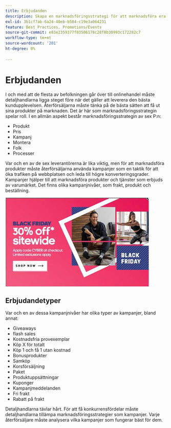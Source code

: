 ```yaml
---
title: Erbjudanden
description: Skapa en marknadsföringsstrategi för att marknadsföra era produkter för era kunder.
exl-id: 3b1cf7ab-6a24-40eb-b504-c19e3a064231
feature: Best Practices, Promotions/Events
source-git-commit: e83e2359377f03506178c28f8b30993c172282c7
workflow-type: tm+mt
source-wordcount: '201'
ht-degree: 0%

---
```


# Erbjudanden

I och med att de flesta av befolkningen går över till onlinehandel måste detaljhandlarna ligga steget före när det gäller att leverera den bästa kundupplevelsen. Återförsäljarna måste tänka på de bästa sätten att få ut sina produkter på marknaden. Det är här som marknadsföringsstrategin spelar roll. I en allmän aspekt består marknadsföringsstrategin av sex P:n:

- Produkt
- Pris
- Kampanj
- Montera
- Folk
- Processer

Var och en av de sex leverantörerna är lika viktig, men för att marknadsföra produkter måste återförsäljarna använda kampanjer som en taktik för att öka trafiken på webbplatsen och leda till högre konverteringsgrader. Kampanjer hjälper till att marknadsföra produkter och tjänster som erbjuds av varumärket. Det finns olika kampanjnivåer, som frakt, produkt och beställning.

![exempel på kampanjannonsering](../../assets/playbooks/promotion-example.png)

## Erbjudandetyper

Var och en av dessa kampanjnivåer har olika typer av kampanjer, bland annat:

- Giveaways
- flash sales
- Kostnadsfria provexemplar
- Köp X för totalt
- Köp 1 och få 1 utan kostnad
- Bonusprodukter
- Samköp
- Korsförsäljning
- Paket
- Produktuppsättningar
- Kuponger
- Kampanjmeddelanden
- Fri frakt
- Rabatt på frakt

Detaljhandlarna tävlar hårt. För att få konkurrensfördelar måste detaljhandlarna tillämpa marknadsföringsstrategier som kampanjer. Varje återförsäljare måste analysera vilka kampanjer som fungerar bäst för dem.
